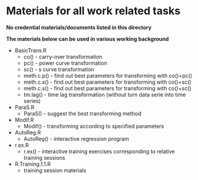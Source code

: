 Materials for all work related tasks
===========
**No credential materials/documents listed in this directory**

**The materials below can be used in various working background**

* BasicTrans.R
  - co() - carry-over transformation
  - pc() - power curve transformation
  - sc() - s curve transformation
  - meth.c.p() - find out best parameters for transforming with co()+pc()
  - meth.c.s() - find out best parameters for transforming with co()+sc()
  - meth.c.s() - find out best parameters for transforming with co()+sc()
  - tm.lag() - time lag transformation (without turn data serie into time series)
* ParaS.R
  - ParaS() - suggest the best transforming method
* Modif.R
  - Modif() - transforming according to specified parameters
* AutoReg.R
  - AutoReg() - interactive regression program
* r.ex.R
  - r.ex() - interactive training exercises corresponding to relative training sessions
* R.Training.1.1.R
  - training session materials

